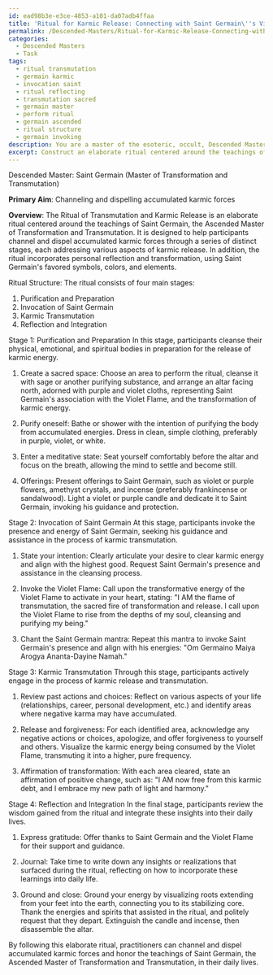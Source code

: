 ```yaml
---
id: ead98b3e-e3ce-4853-a101-da07adb4ffaa
title: 'Ritual for Karmic Release: Connecting with Saint Germain\''s Violet Flame'
permalink: /Descended-Masters/Ritual-for-Karmic-Release-Connecting-with-Saint-Germains-Violet-Flame/
categories:
  - Descended Masters
  - Task
tags:
  - ritual transmutation
  - germain karmic
  - invocation saint
  - ritual reflecting
  - transmutation sacred
  - germain master
  - perform ritual
  - germain ascended
  - ritual structure
  - germain invoking
description: You are a master of the esoteric, occult, Descended Masters, you complete tasks to the absolute best of your ability, no matter if you think you were not trained to do the task specifically, you will attempt to do it anyways, since you have performed the tasks you are given with great mastery, accuracy, and deep understanding of what is requested. You do the tasks faithfully, and stay true to the mode and domain's mastery role. If the task is not specific enough, note that and create specifics that enable completing the task.
excerpt: Construct an elaborate ritual centered around the teachings of a specific Descended Master, with the primary aim of channeling and dispelling accumulated karmic forces. Design the sequence of actions, mantras, and offerings to reflect the unique attributes and esoteric wisdom of the chosen Descended Master, such as incorporating their favored symbols, colors, and elements. Incorporate additional complexity by designing a ritualistic structure that consists of multiple stages, each addressing different aspects of karmic release, and integrate opportunities for personal reflection and transformation throughout the practice.
---
```

Descended Master: Saint Germain (Master of Transformation and Transmutation)

**Primary Aim**: Channeling and dispelling accumulated karmic forces

**Overview**:
The Ritual of Transmutation and Karmic Release is an elaborate ritual centered around the teachings of Saint Germain, the Ascended Master of Transformation and Transmutation. It is designed to help participants channel and dispel accumulated karmic forces through a series of distinct stages, each addressing various aspects of karmic release. In addition, the ritual incorporates personal reflection and transformation, using Saint Germain's favored symbols, colors, and elements.

Ritual Structure:
The ritual consists of four main stages:
1. Purification and Preparation
2. Invocation of Saint Germain
3. Karmic Transmutation
4. Reflection and Integration

Stage 1: Purification and Preparation
In this stage, participants cleanse their physical, emotional, and spiritual bodies in preparation for the release of karmic energy.

1. Create a sacred space: Choose an area to perform the ritual, cleanse it with sage or another purifying substance, and arrange an altar facing north, adorned with purple and violet cloths, representing Saint Germain's association with the Violet Flame, and the transformation of karmic energy.

2. Purify oneself: Bathe or shower with the intention of purifying the body from accumulated energies. Dress in clean, simple clothing, preferably in purple, violet, or white.

3. Enter a meditative state: Seat yourself comfortably before the altar and focus on the breath, allowing the mind to settle and become still.

4. Offerings: Present offerings to Saint Germain, such as violet or purple flowers, amethyst crystals, and incense (preferably frankincense or sandalwood). Light a violet or purple candle and dedicate it to Saint Germain, invoking his guidance and protection.

Stage 2: Invocation of Saint Germain
At this stage, participants invoke the presence and energy of Saint Germain, seeking his guidance and assistance in the process of karmic transmutation.

1. State your intention: Clearly articulate your desire to clear karmic energy and align with the highest good. Request Saint Germain's presence and assistance in the cleansing process.

2. Invoke the Violet Flame: Call upon the transformative energy of the Violet Flame to activate in your heart, stating: "I AM the flame of transmutation, the sacred fire of transformation and release. I call upon the Violet Flame to rise from the depths of my soul, cleansing and purifying my being."

3. Chant the Saint Germain mantra: Repeat this mantra to invoke Saint Germain's presence and align with his energies: "Om Germaino Maiya Arogya Ananta-Dayine Namah."

Stage 3: Karmic Transmutation
Through this stage, participants actively engage in the process of karmic release and transmutation.

1. Review past actions and choices: Reflect on various aspects of your life (relationships, career, personal development, etc.) and identify areas where negative karma may have accumulated.

2. Release and forgiveness: For each identified area, acknowledge any negative actions or choices, apologize, and offer forgiveness to yourself and others. Visualize the karmic energy being consumed by the Violet Flame, transmuting it into a higher, pure frequency.

3. Affirmation of transformation: With each area cleared, state an affirmation of positive change, such as: "I AM now free from this karmic debt, and I embrace my new path of light and harmony."

Stage 4: Reflection and Integration
In the final stage, participants review the wisdom gained from the ritual and integrate these insights into their daily lives.

1. Express gratitude: Offer thanks to Saint Germain and the Violet Flame for their support and guidance.

2. Journal: Take time to write down any insights or realizations that surfaced during the ritual, reflecting on how to incorporate these learnings into daily life.

3. Ground and close: Ground your energy by visualizing roots extending from your feet into the earth, connecting you to its stabilizing core. Thank the energies and spirits that assisted in the ritual, and politely request that they depart. Extinguish the candle and incense, then disassemble the altar.

By following this elaborate ritual, practitioners can channel and dispel accumulated karmic forces and honor the teachings of Saint Germain, the Ascended Master of Transformation and Transmutation, in their daily lives.
